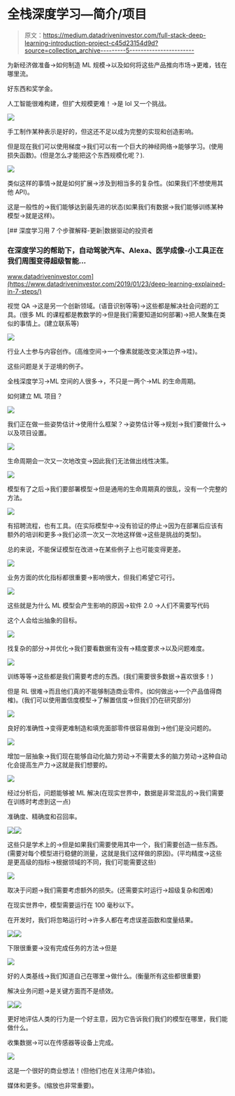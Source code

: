# 全栈深度学习—简介/项目

> 原文：<https://medium.datadriveninvestor.com/full-stack-deep-learning-introduction-project-c45d23154d9d?source=collection_archive---------5----------------------->

为新经济做准备→如何制造 ML 规模→以及如何将这些产品推向市场→更难，钱在哪里流。

好东西和奖学金。

人工智能很难构建，但扩大规模更难！→是 lol 又一个挑战。

![](img/8d568bf72593fc0b8cf014206da9c0ff.png)

手工制作某种表示是好的，但这还不足以成为完整的实现和创造影响。

但是现在我们可以使用梯度→我们可以有一个巨大的神经网络→能够学习。(使用损失函数)。(但是怎么才能把这个东西规模化呢？).

![](img/23965dee0df16d086df64b9fa2f69e28.png)

类似这样的事情→就是如何扩展→涉及到相当多的复杂性。(如果我们不想使用其他 API)。

这是一般性的→我们能够达到最先进的状态(如果我们有数据→我们能够训练某种模型→就是这样)。

[](https://www.datadriveninvestor.com/2019/01/23/deep-learning-explained-in-7-steps/) [## 深度学习用 7 个步骤解释-更新|数据驱动的投资者

### 在深度学习的帮助下，自动驾驶汽车、Alexa、医学成像-小工具正在我们周围变得超级智能…

www.datadriveninvestor.com](https://www.datadriveninvestor.com/2019/01/23/deep-learning-explained-in-7-steps/) 

视觉 QA →这是另一个创新领域。(语音识别等等)→这些都是解决社会问题的工具。(很多 ML 的课程都是教数学的→但是我们需要知道如何部署)→把人聚集在类似的事情上。(建立联系等)

![](img/ce11d637eb7d09692f08ab0526d9e2e7.png)

行业人士参与内容创作。(高维空间→一个像素就能改变决策边界→哇)。

这些问题是关于逆境的例子。

全栈深度学习→ML 空间的人很多→，不只是一两个→ML 的生命周期。

如何建立 ML 项目？

![](img/bffd1143e9c8cbe81f556a938b7b7fc4.png)

我们正在做一些姿势估计→使用什么框架？→姿势估计等→规划→我们要做什么→以及项目设置。

![](img/31288e6283f6d89c03dd9c4e11712a69.png)

生命周期会一次又一次地改变→因此我们无法做出线性决策。

![](img/fd09b0d5d287a7dccf3d109f74ef1fad.png)

模型有了之后→我们要部署模型→但是通用的生命周期真的很乱，没有一个完整的方法。

![](img/fee4a1f846b56e3748efa80ae6545330.png)

有招聘流程，也有工具。(在实际模型中→没有验证的停止→因为在部署后应该有额外的培训和更多→我们必须一次又一次地这样做→这些是挑战的类型)。

总的来说，不能保证模型在改进→在某些例子上也可能变得更差。

![](img/5328ce473068530c7e200708d0fba36c.png)

业务方面的优化指标都很重要→影响很大，但我们希望它可行。

![](img/4b5fdb8891d5db7140ae77a088f577f5.png)

这些就是为什么 ML 模型会产生影响的原因→软件 2.0 →人们不需要写代码

这个人会给出抽象的目标。

![](img/8c6cef7f6647b980b1e04a4080d7fc89.png)

找复杂的部分→并优化→我们要看数据有没有→精度要求→以及问题难度。

![](img/a0343b46bb69c2acadb07e7f66c26b71.png)

训练等等→这些都是我们需要考虑的东西。(我们需要很多数据→喜欢很多！)

但是 RL 很难→而且他们真的不能够制造商业零件。(如何做出→一个产品值得商榷)。(我们可以使用置信度模型→了解置信度→但我们仍在研究部分)

![](img/82a24b93e9e987c2e489761d1a8b0d97.png)

良好的准确性→变得更难制造和填充面部零件很容易做到→他们是没问题的。

![](img/2dc646f012aa14127fc9ea014822d69e.png)

增加一层抽象→我们现在能够自动化脑力劳动→不需要太多的脑力劳动→这种自动化会提高生产力→这就是我们想要的。

![](img/ae126022a531018db0a9cfaf46251d9d.png)

经过分析后，问题能够被 ML 解决(在现实世界中，数据是非常混乱的→我们需要在训练时考虑到这一点)

准确度、精确度和召回率。

![](img/e61180320378b92d2106a0b5a8978b6a.png)![](img/057e688b28d91631d0a87b900f382ca3.png)

这些只是学术上的→但是如果我们需要使用其中一个，我们需要创造一些东西。(需要对每个模型进行稳健的测量，这就是我们这样做的原因)。(平均精度→这些是更高级的指标→根据领域的不同，我们可能需要这些)

![](img/dac7cb1206c923cc8cac6debcc61ea23.png)

取决于问题→我们需要考虑额外的损失。(还需要实时运行→超级复杂和困难)

在现实世界中，模型需要运行在 100 毫秒以下。

在开发时，我们将忽略运行时→许多人都在考虑误差函数和度量结果。

![](img/b9980d52813ab2c145fa4aae37efbf68.png)![](img/b52d5aaf5f98bec729d8707543ba2a6e.png)

下限很重要→没有完成任务的方法→但是

![](img/5a21b077514f9a52be54d9be6cfa7282.png)

好的人类基线→我们知道自己在哪里→做什么。(衡量所有这些都很重要)

解决业务问题→是关键方面而不是绩效。

![](img/33a70aadc83b70c2e77ba938917511c1.png)![](img/21350abab5c135636d0a55a077022a3a.png)

更好地评估人类的行为是一个好主意，因为它告诉我们我们的模型在哪里，我们能做什么。

收集数据→可以在传感器等设备上完成。

![](img/c4651d108240e53f76f4e61396dadeb2.png)

这是一个很好的商业想法！(但他们也在关注用户体验)。

媒体和更多。(缩放也非常重要)。